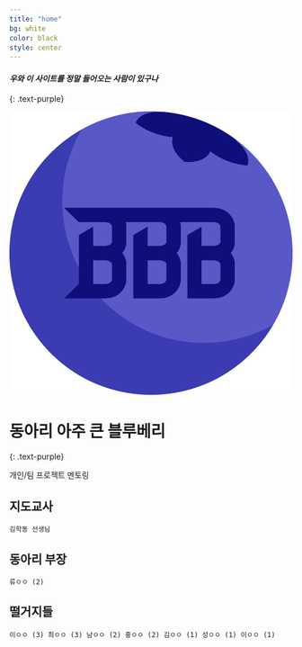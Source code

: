 ```yaml
---
title: "home"
bg: white
color: black
style: center
---
```


#### *우와 이 사이트를 정말 들어오는 사람이 있구나*
{: .text-purple}

![BigBlueBerry](/img/bbb.png)

# 동아리 **아주 큰 블루베리**
{: .text-purple}

개인/팀 프로젝트 멘토링

## 지도교사

`김학동 선생님`

## 동아리 부장

`류ㅇㅇ (2)`

## 떨거지들

`이ㅇㅇ (3) 최ㅇㅇ (3) 남ㅇㅇ (2) 홍ㅇㅇ (2) 김ㅇㅇ (1) 성ㅇㅇ (1) 이ㅇㅇ (1)`
